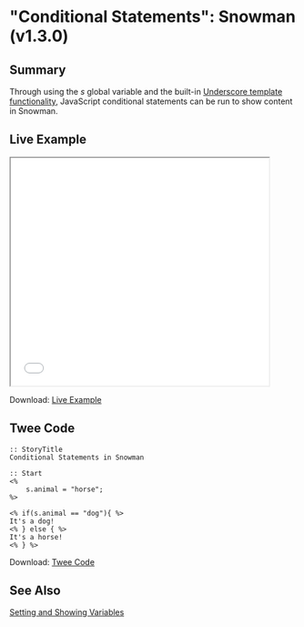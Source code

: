 # "Conditional Statements": Snowman (v1.3.0)

## Summary

Through using the *s* global variable and the built-in [Underscore template functionality](http://underscorejs.org/#template), JavaScript conditional statements can be run to show content in Snowman.

## Live Example

<section>
<iframe src="snowman_conditionalstatements_example.html" height=400 width=90%></iframe>

Download: <a href="snowman_conditionalstatements_example.html" target="_blank">Live Example</a>
</section>

## Twee Code

```
:: StoryTitle
Conditional Statements in Snowman

:: Start
<%
	s.animal = "horse";
%>

<% if(s.animal == "dog"){ %>
It's a dog!
<% } else { %>
It's a horse!
<% } %>
```

Download: <a href="snowman_conditionalstatements_twee.txt" target="_blank">Twee Code</a>

## See Also

[Setting and Showing Variables](../../settingandshowing/snowman/snowman_settingandshowing.md)

